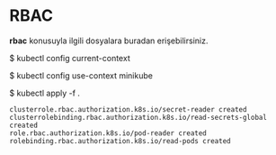 # RBAC
**rbac** konusuyla ilgili dosyalara buradan erişebilirsiniz.

$ kubectl config current-context

$ kubectl config use-context minikube

$ kubectl apply -f . 

    clusterrole.rbac.authorization.k8s.io/secret-reader created
    clusterrolebinding.rbac.authorization.k8s.io/read-secrets-global created
    role.rbac.authorization.k8s.io/pod-reader created
    rolebinding.rbac.authorization.k8s.io/read-pods created

